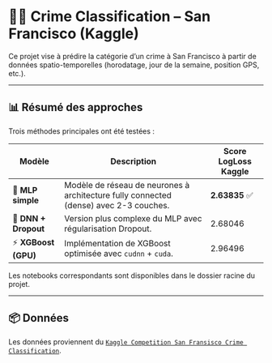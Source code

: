 # 🕵️‍♂️ Crime Classification – San Francisco (Kaggle)

Ce projet vise à prédire la catégorie d’un crime à San Francisco à partir de données spatio-temporelles (horodatage, jour de la semaine, position GPS, etc.).

---

## 📊 Résumé des approches

Trois méthodes principales ont été testées :

| Modèle | Description | Score LogLoss Kaggle |
|--------|-------------|----------------------|
| 🧠 **MLP simple** | Modèle de réseau de neurones à architecture fully connected (dense) avec 2-3 couches. | **2.63835** ✅ |
| 🧠 **DNN + Dropout** | Version plus complexe du MLP avec régularisation Dropout. | 2.68046 |
| ⚡ **XGBoost (GPU)** | Implémentation de XGBoost optimisée avec `cudnn` + `cuda`. | 2.96496 |

Les notebooks correspondants sont disponibles dans le dossier racine du projet.

---

## 📦 Données

Les données proviennent du [`Kaggle Competition San Fransisco Crime Classification`](https://www.kaggle.com/competitions/sf-crime/submissions#).




